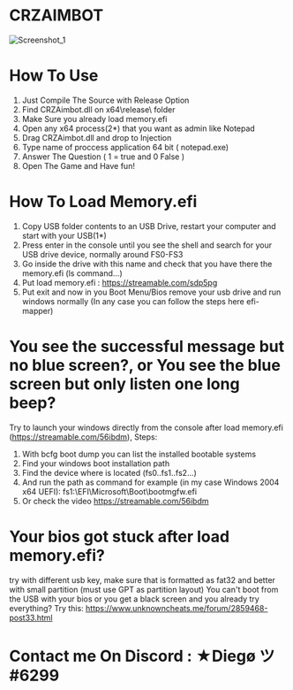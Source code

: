 # CRZAIMBOT
![Screenshot_1](https://user-images.githubusercontent.com/43528203/104972749-3edea300-5a25-11eb-82e4-2ff7d85e9937.png)

# How To Use
1. Just Compile The Source with Release Option
2. Find CRZAimbot.dll on x64\release\ folder
3. Make Sure you already load memory.efi
4. Open any x64 process(2*) that you want as admin like Notepad
5. Drag CRZAimbot.dll and drop to Injection
6. Type name of proccess application 64 bit ( notepad.exe)
7. Answer The Question ( 1 = true and 0 False )
8. Open The Game and Have fun!

# How To Load Memory.efi
1. Copy USB folder contents to an USB Drive, restart your computer and start with your USB(1*)
2. Press enter in the console until you see the shell and search for your USB drive device, normally around FS0-FS3
3. Go inside the drive with this name and check that you have there the memory.efi (ls command...)
4. Put load memory.efi  : https://streamable.com/sdp5pg
5. Put exit and now in you Boot Menu/Bios remove your usb drive and run windows normally (In any case you can follow the steps here efi-mapper)

# You see the successful message but no blue screen?, or You see the blue screen but only listen one long beep?
Try to launch your windows directly from the console after load memory.efi (https://streamable.com/56ibdm), Steps:
1. With bcfg boot dump you can list the installed bootable systems
2. Find your windows boot installation path
3. Find the device where is located (fs0..fs1..fs2...)
4. And run the path as command for example (in my case Windows 2004 x64 UEFI): fs1:\EFI\Microsoft\Boot\bootmgfw.efi
5. Or check the video https://streamable.com/56ibdm

# Your bios got stuck after load memory.efi?
try with different usb key, make sure that is formatted as fat32 and better with small partition (must use GPT as partition layout)
You can't boot from the USB with your bios or you get a black screen and you already try everything? Try this:
https://www.unknowncheats.me/forum/2859468-post33.html

# Contact me On Discord : ★Diegø ツ#6299
